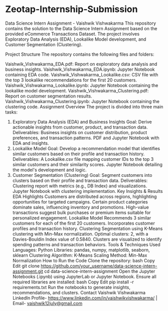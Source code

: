 # Zeotap-Internship-Submission

Data Science Intern Assignment - Vaishwik Vishwakarma
This repository contains the solution to the Data Science Intern Assignment based on the provided eCommerce Transactions Dataset. The project involves Exploratory Data Analysis (EDA), Lookalike Model development, and Customer Segmentation (Clustering).

Project Structure
The repository contains the following files and folders:

Vaishwik_Vishwakarma_EDA.pdf: Report on exploratory data analysis and business insights.
Vaishwik_Vishwakarma_EDA.ipynb: Jupyter Notebook containing EDA code.
Vaishwik_Vishwakarma_Lookalike.csv: CSV file with the top 3 lookalike recommendations for the first 20 customers.
Vaishwik_Vishwakarma_Lookalike.ipynb: Jupyter Notebook containing the lookalike model development.
Vaishwik_Vishwakarma_Clustering.pdf: Report on customer segmentation results.
Vaishwik_Vishwakarma_Clustering.ipynb: Jupyter Notebook containing the clustering code.
Assignment Overview
The project is divided into three main tasks:

1. Exploratory Data Analysis (EDA) and Business Insights
Goal: Derive actionable insights from customer, product, and transaction data.
Deliverables:
Business insights on customer distribution, product preferences, and transaction patterns.
PDF and Jupyter Notebook with EDA and insights.
2. Lookalike Model
Goal: Develop a recommendation model that identifies similar customers based on their profile and transaction history.
Deliverables:
A Lookalike.csv file mapping customer IDs to the top 3 similar customers and their similarity scores.
Jupyter Notebook detailing the model's development and logic.
3. Customer Segmentation (Clustering)
Goal: Segment customers into clusters based on their profile and transaction data.
Deliverables:
Clustering report with metrics (e.g., DB Index) and visualizations.
Jupyter Notebook with clustering implementation.
Key Insights & Results
EDA Highlights
Customers are distributed across regions, highlighting opportunities for targeted campaigns.
Certain product categories dominate sales, influencing inventory and promotions.
High-value transactions suggest bulk purchases or premium items suitable for personalized engagement.
Lookalike Model
Recommends 3 similar customers for each of the first 20 customers.
Incorporates customer profiles and transaction history.
Clustering
Segmentation using K-Means clustering with Min-Max normalization.
Optimal clusters: 2, with a Davies-Bouldin Index value of 0.5840.
Clusters are visualized to identify spending patterns and transaction behaviors.
Tools & Techniques Used
Languages: Python
Libraries: pandas, numpy, matplotlib, seaborn, sklearn
Clustering Algorithm: K-Means
Scaling Method: Min-Max Normalization
How to Run the Code
Clone the repository:
bash
Copy
Edit
git clone https://github.com/your_username/data-science-intern-assignment.git
cd data-science-intern-assignment
Open the Jupyter Notebooks (.ipynb) using JupyterLab or Jupyter Notebook.
Ensure all required libraries are installed:
bash
Copy
Edit
pip install -r requirements.txt
Run the notebooks to generate insights, recommendations, and clusters.
Contact
Vaishwik Vishwakarma
LinkedIn Profile- https://www.linkedin.com/in/vaishwikvishwakarma/ | Email- vaishwik12july@gmail.com
